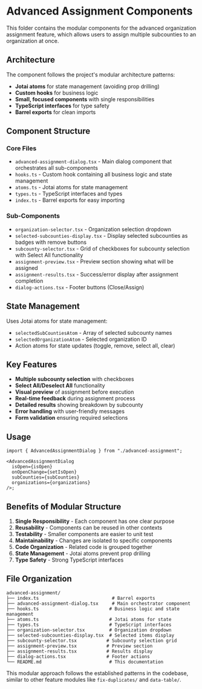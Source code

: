 # Advanced Assignment Components

This folder contains the modular components for the advanced organization
assignment feature, which allows users to assign multiple subcounties to an
organization at once.

## Architecture

The component follows the project's modular architecture patterns:

- **Jotai atoms** for state management (avoiding prop drilling)
- **Custom hooks** for business logic
- **Small, focused components** with single responsibilities
- **TypeScript interfaces** for type safety
- **Barrel exports** for clean imports

## Component Structure

### Core Files

- `advanced-assignment-dialog.tsx` - Main dialog component that orchestrates all
  sub-components
- `hooks.ts` - Custom hook containing all business logic and state management
- `atoms.ts` - Jotai atoms for state management
- `types.ts` - TypeScript interfaces and types
- `index.ts` - Barrel exports for easy importing

### Sub-Components

- `organization-selector.tsx` - Organization selection dropdown
- `selected-subcounties-display.tsx` - Display selected subcounties as badges
  with remove buttons
- `subcounty-selector.tsx` - Grid of checkboxes for subcounty selection with
  Select All functionality
- `assignment-preview.tsx` - Preview section showing what will be assigned
- `assignment-results.tsx` - Success/error display after assignment completion
- `dialog-actions.tsx` - Footer buttons (Close/Assign)

## State Management

Uses Jotai atoms for state management:

- `selectedSubCountiesAtom` - Array of selected subcounty names
- `selectedOrganizationAtom` - Selected organization ID
- Action atoms for state updates (toggle, remove, select all, clear)

## Key Features

- **Multiple subcounty selection** with checkboxes
- **Select All/Deselect All** functionality
- **Visual preview** of assignment before execution
- **Real-time feedback** during assignment process
- **Detailed results** showing breakdown by subcounty
- **Error handling** with user-friendly messages
- **Form validation** ensuring required selections

## Usage

```tsx
import { AdvancedAssignmentDialog } from "./advanced-assignment";

<AdvancedAssignmentDialog
  isOpen={isOpen}
  onOpenChange={setIsOpen}
  subCounties={subCounties}
  organizations={organizations}
/>;
```

## Benefits of Modular Structure

1. **Single Responsibility** - Each component has one clear purpose
2. **Reusability** - Components can be reused in other contexts
3. **Testability** - Smaller components are easier to unit test
4. **Maintainability** - Changes are isolated to specific components
5. **Code Organization** - Related code is grouped together
6. **State Management** - Jotai atoms prevent prop drilling
7. **Type Safety** - Strong TypeScript interfaces

## File Organization

```
advanced-assignment/
├── index.ts                           # Barrel exports
├── advanced-assignment-dialog.tsx     # Main orchestrator component
├── hooks.ts                          # Business logic and state management
├── atoms.ts                          # Jotai atoms for state
├── types.ts                          # TypeScript interfaces
├── organization-selector.tsx         # Organization dropdown
├── selected-subcounties-display.tsx  # Selected items display
├── subcounty-selector.tsx           # Subcounty selection grid
├── assignment-preview.tsx           # Preview section
├── assignment-results.tsx           # Results display
├── dialog-actions.tsx               # Footer actions
└── README.md                         # This documentation
```

This modular approach follows the established patterns in the codebase, similar
to other feature modules like `fix-duplicates/` and `data-table/`.
